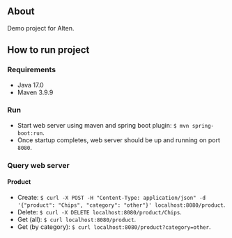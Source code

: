 ## About
Demo project for Alten.

## How to run project
### Requirements
- Java 17.0
- Maven 3.9.9

### Run
- Start web server using maven and spring boot plugin: `$ mvn spring-boot:run`.
- Once startup completes, web server should be up and running on port `8080`.

### Query web server
#### Product
- Create: `$ curl -X POST -H "Content-Type: application/json" -d '{"product": "Chips", "category": "other"}' localhost:8080/product`.
- Delete: `$ curl -X DELETE localhost:8080/product/Chips`.
- Get (all): `$ curl localhost:8080/product`.
- Get (by category): `$ curl localhost:8080/product?category=other`.
